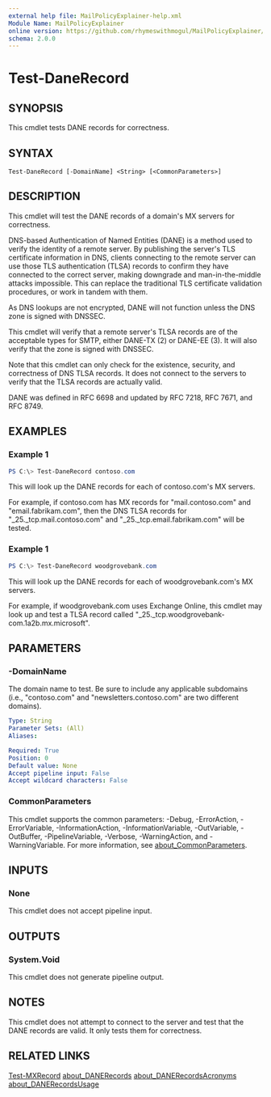 ```yaml
---
external help file: MailPolicyExplainer-help.xml
Module Name: MailPolicyExplainer
online version: https://github.com/rhymeswithmogul/MailPolicyExplainer/blob/main/man/en-US/Test-DaneRecord.md
schema: 2.0.0
---
```


# Test-DaneRecord

## SYNOPSIS
This cmdlet tests DANE records for correctness.

## SYNTAX

```
Test-DaneRecord [-DomainName] <String> [<CommonParameters>]
```

## DESCRIPTION
This cmdlet will test the DANE records of a domain's MX servers for correctness.

DNS-based Authentication of Named Entities (DANE) is a method used to verify the identity of a remote server.  By publishing the server's TLS certificate information in DNS, clients connecting to the remote server can use those TLS authentication (TLSA) records to confirm they have connected to the correct server, making downgrade and man-in-the-middle attacks impossible.  This can replace the traditional TLS certificate validation procedures, or work in tandem with them.

As DNS lookups are not encrypted, DANE will not function unless the DNS zone is signed with DNSSEC.

This cmdlet will verify that a remote server's TLSA records are of the acceptable types for SMTP, either DANE-TX (2) or DANE-EE (3).  It will also verify that the zone is signed with DNSSEC.

Note that this cmdlet can only check for the existence, security, and correctness of DNS TLSA records.  It does not connect to the servers to verify that the TLSA records are actually valid.

DANE was defined in RFC 6698 and updated by RFC 7218, RFC 7671, and RFC 8749.

## EXAMPLES

### Example 1
```powershell
PS C:\> Test-DaneRecord contoso.com
```

This will look up the DANE records for each of contoso.com's MX servers.

For example, if contoso.com has MX records for "mail.contoso.com" and "email.fabrikam.com", then the DNS TLSA records for "_25._tcp.mail.contoso.com" and "_25._tcp.email.fabrikam.com" will be tested.

### Example 1
```powershell
PS C:\> Test-DaneRecord woodgrovebank.com
```

This will look up the DANE records for each of woodgrovebank.com's MX servers.

For example, if woodgrovebank.com uses Exchange Online, this cmdlet may look up and test a TLSA record called "_25._tcp.woodgrovebank-com.1a2b.mx.microsoft".

## PARAMETERS

### -DomainName
The domain name to test.  Be sure to include any applicable subdomains (i.e., "contoso.com" and "newsletters.contoso.com" are two different domains).

```yaml
Type: String
Parameter Sets: (All)
Aliases:

Required: True
Position: 0
Default value: None
Accept pipeline input: False
Accept wildcard characters: False
```

### CommonParameters
This cmdlet supports the common parameters: -Debug, -ErrorAction, -ErrorVariable, -InformationAction, -InformationVariable, -OutVariable, -OutBuffer, -PipelineVariable, -Verbose, -WarningAction, and -WarningVariable. For more information, see [about_CommonParameters](http://go.microsoft.com/fwlink/?LinkID=113216).

## INPUTS

### None
This cmdlet does not accept pipeline input.

## OUTPUTS

### System.Void
This cmdlet does not generate pipeline output.

## NOTES
This cmdlet does not attempt to connect to the server and test that the DANE records are valid.  It only tests them for correctness.

## RELATED LINKS

[Test-MXRecord]()
[about_DANERecords]()
[about_DANERecordsAcronyms]()
[about_DANERecordsUsage]()
